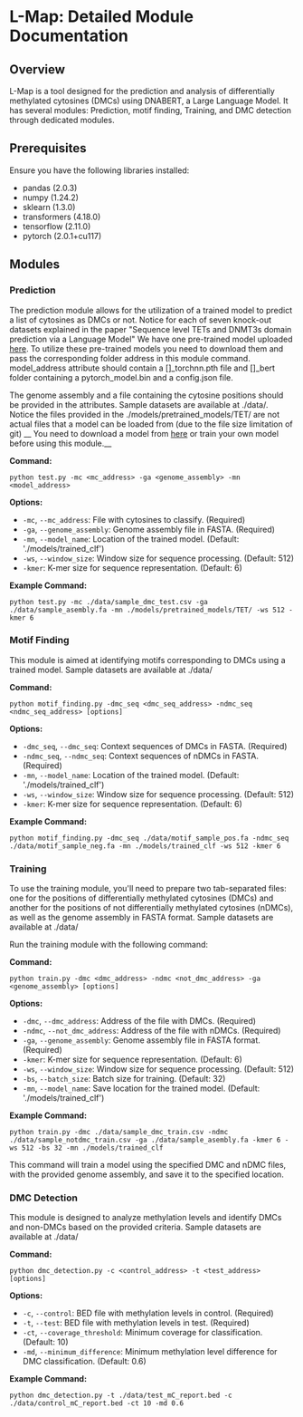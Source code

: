
# L-Map: Detailed Module Documentation

## Overview

L-Map is a tool designed for the prediction and analysis of differentially methylated cytosines (DMCs) using DNABERT, a Large Language Model. It has several modules: Prediction, motif finding, Training, and DMC detection through dedicated modules.

## Prerequisites

Ensure you have the following libraries installed:
- pandas (2.0.3)
- numpy (1.24.2)
- sklearn (1.3.0)
- transformers (4.18.0)
- tensorflow (2.11.0)
- pytorch (2.0.1+cu117)

## Modules

### Prediction

The prediction module allows for the utilization of a trained model to predict a list of cytosines as DMCs or not. Notice for each of seven knock-out datasets explained in the paper "Sequence level TETs and DNMT3s domain prediction via a Language Model" We have one pre-trained model uploaded [here](https://drive.google.com/drive/folders/1jCDAdqcvpeI9nNrWiJAYQh1jgauOaO2E?usp=sharing). To utilize these pre-trained models you need to download them and pass the corresponding folder address in this module command. model_address attribute should contain a []_torchnn.pth file and []_bert folder containing a pytorch_model.bin and a config.json file.

The genome assembly and a file containing the cytosine positions should be provided in the attributes. Sample datasets are available at ./data/. Notice the files provided in the ./models/pretrained_models/TET/ are not actual files that a model can be loaded from (due to the file size limitation of git) __ You need to download a model from [here](https://drive.google.com/drive/folders/1jCDAdqcvpeI9nNrWiJAYQh1jgauOaO2E?usp=sharing) or train your own model before using this module.__ 

**Command:**
```
python test.py -mc <mc_address> -ga <genome_assembly> -mn <model_address>
```

**Options:**
- `-mc`, `--mc_address`: File with cytosines to classify. (Required)
- `-ga`, `--genome_assembly`: Genome assembly file in FASTA. (Required)
- `-mn`, `--model_name`: Location of the trained model. (Default: './models/trained_clf')
- `-ws`, `--window_size`: Window size for sequence processing. (Default: 512)
- `-kmer`: K-mer size for sequence representation. (Default: 6)


**Example Command:**

```
python test.py -mc ./data/sample_dmc_test.csv -ga ./data/sample_asembly.fa -mn ./models/pretrained_models/TET/ -ws 512 -kmer 6
```

### Motif Finding 

This module is aimed at identifying motifs corresponding to DMCs using a trained model. Sample datasets are available at ./data/

**Command:**
```
python motif_finding.py -dmc_seq <dmc_seq_address> -ndmc_seq <ndmc_seq_address> [options]
```

**Options:**
- `-dmc_seq`, `--dmc_seq`: Context sequences of DMCs in FASTA. (Required)
- `-ndmc_seq`, `--ndmc_seq`: Context sequences of nDMCs in FASTA. (Required)
- `-mn`, `--model_name`: Location of the trained model. (Default: './models/trained_clf')
- `-ws`, `--window_size`: Window size for sequence processing. (Default: 512)
- `-kmer`: K-mer size for sequence representation. (Default: 6)

**Example Command:**

```
python motif_finding.py -dmc_seq ./data/motif_sample_pos.fa -ndmc_seq ./data/motif_sample_neg.fa -mn ./models/trained_clf -ws 512 -kmer 6
```




### Training

To use the training module, you'll need to prepare two tab-separated files: one for the positions of differentially methylated cytosines (DMCs) and another for the positions of not differentially methylated cytosines (nDMCs), as well as the genome assembly in FASTA format. Sample datasets are available at ./data/

Run the training module with the following command:

**Command:**
```
python train.py -dmc <dmc_address> -ndmc <not_dmc_address> -ga <genome_assembly> [options]
```

**Options:**
- `-dmc`, `--dmc_address`: Address of the file with DMCs. (Required)
- `-ndmc`, `--not_dmc_address`: Address of the file with nDMCs. (Required)
- `-ga`, `--genome_assembly`: Genome assembly file in FASTA format. (Required)
- `-kmer`: K-mer size for sequence representation. (Default: 6)
- `-ws`, `--window_size`: Window size for sequence processing. (Default: 512)
- `-bs`, `--batch_size`: Batch size for training. (Default: 32)
- `-mn`, `--model_name`: Save location for the trained model. (Default: './models/trained_clf')


**Example Command:**
```
python train.py -dmc ./data/sample_dmc_train.csv -ndmc ./data/sample_notdmc_train.csv -ga ./data/sample_asembly.fa -kmer 6 -ws 512 -bs 32 -mn ./models/trained_clf
```

This command will train a model using the specified DMC and nDMC files, with the provided genome assembly, and save it to the specified location.



### DMC Detection

This module is designed to analyze methylation levels and identify DMCs and non-DMCs based on the provided criteria. Sample datasets are available at ./data/

**Command:**
```
python dmc_detection.py -c <control_address> -t <test_address> [options]
```

**Options:**
- `-c`, `--control`: BED file with methylation levels in control. (Required)
- `-t`, `--test`: BED file with methylation levels in test. (Required)
- `-ct`, `--coverage_threshold`: Minimum coverage for classification. (Default: 10)
- `-md`, `--minimum_difference`: Minimum methylation level difference for DMC classification. (Default: 0.6)

**Example Command:**

```
python dmc_detection.py -t ./data/test_mC_report.bed -c ./data/control_mC_report.bed -ct 10 -md 0.6
```
